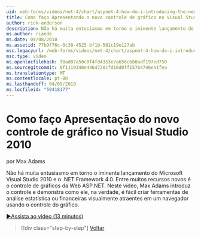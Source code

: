 ```yaml
---
uid: web-forms/videos/net-4/chart/aspnet-4-how-do-i-introducing-the-new-chart-control-in-visual-studio-2010
title: Como faço Apresentando o novo controle de gráfico no Visual Studio 2010 | Microsoft Docs
author: rick-anderson
description: Não há muita entusiasmo em torno o iminente lançamento do Microsoft Visual Studio 2010 e o .NET Framework 4.0. Entre muitos recursos novos é o ASP.NET...
ms.author: riande
ms.date: 04/08/2010
ms.assetid: 77b9f76c-0c38-4525-bf1b-581c19e127ab
msc.legacyurl: /web-forms/videos/net-4/chart/aspnet-4-how-do-i-introducing-the-new-chart-control-in-visual-studio-2010
msc.type: video
ms.openlocfilehash: f8ad87a50c0f4fd4353e7a656c6b0adf197ed750
ms.sourcegitcommit: 0f1119340e4464720cfd16d0ff15764746ea1fea
ms.translationtype: MT
ms.contentlocale: pt-BR
ms.lasthandoff: 04/09/2019
ms.locfileid: "59418177"
---
```

# <a name="how-do-i-introducing-the-new-chart-control-in-visual-studio-2010"></a>Como faço Apresentação do novo controle de gráfico no Visual Studio 2010

por Max Adams

Não há muita entusiasmo em torno o iminente lançamento do Microsoft Visual Studio 2010 e o .NET Framework 4.0. Entre muitos recursos novos é o controle de gráficos da Web ASP.NET. Neste vídeo, Max Adams introduz o controle e demonstra como ele, na verdade, é fácil criar ferramentas de análise estatística ou financeiras visualmente atraentes em um navegador usando o controle do gráfico.

[&#9654;Assista ao vídeo (13 minutos)](https://channel9.msdn.com/Blogs/ASP-NET-Site-Videos/aspnet-4-how-do-i-introducing-the-new-chart-control-in-visual-studio-2010)

> [!div class="step-by-step"]
> [Voltar](aspnet-4-quick-hit-chart-control.md)
